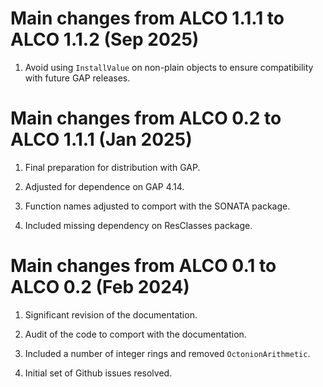 # Main changes from ALCO 1.1.1 to ALCO 1.1.2 (Sep 2025)

1. Avoid using `InstallValue` on non-plain objects to ensure
   compatibility with future GAP releases.

# Main changes from ALCO 0.2 to ALCO 1.1.1 (Jan 2025)

1. Final preparation for distribution with GAP. 

2. Adjusted for dependence on GAP 4.14. 

3. Function names adjusted to comport with the SONATA package. 

4. Included missing dependency on ResClasses package. 

# Main changes from ALCO 0.1 to ALCO 0.2 (Feb 2024)

1. Significant revision of the documentation.

2. Audit of the code to comport with the documentation.

3. Included a number of integer rings and removed `OctonionArithmetic`.

4. Initial set of Github issues resolved. 
